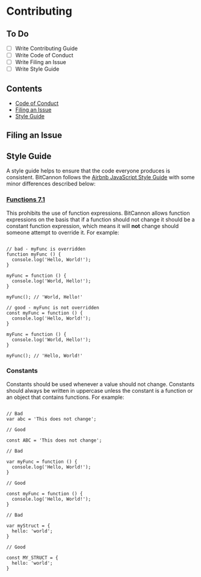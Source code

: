 # Contributing

## To Do

- [ ] Write Contributing Guide
- [ ] Write Code of Conduct
- [ ] Write Filing an Issue
- [ ] Write Style Guide

## Contents

* [Code of Conduct](#)
* [Filing an Issue](#)
* [Style Guide](#)

## Filing an Issue

## Style Guide

A style guide helps to ensure that the code everyone produces is consistent. BitCannon follows the [Airbnb JavaScript Style Guide](https://github.com/airbnb/javascript) with some minor differences described below:

### [Functions 7.1](https://github.com/airbnb/javascript#7.1)

This prohibits the use of function expressions. BitCannon allows function expressions on the basis that if a function should not change it should be a constant function expression, which means it will **not** change should someone attempt to override it. For example:

<pre><code>
// bad - myFunc is overridden
function myFunc () {
  console.log('Hello, World!');
}

myFunc = function () {
  console.log('World, Hello!');
}

myFunc(); // 'World, Hello!'

// good - myFunc is not overridden
const myFunc = function () {
  console.log('Hello, World!');
}

myFunc = function () {
  console.log('World, Hello!');
}

myFunc(); // 'Hello, World!'
</code></pre>

### Constants

Constants should be used whenever a value should not change. Constants should always be written in uppercase unless the constant is a function or an object that contains functions. For example:

<pre><code>
// Bad
var abc = 'This does not change';

// Good

const ABC = 'This does not change';

// Bad

var myFunc = function () {
  console.log('Hello, World!');
}

// Good

const myFunc = function () {
  console.log('Hello, World!');
}

// Bad

var myStruct = {
  hello: 'world';
}

// Good

const MY_STRUCT = {
  hello: 'world';
}
</code></pre>
